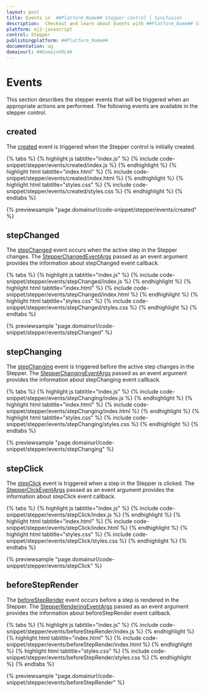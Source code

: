 ```yaml
---
layout: post
title: Events in  ##Platform_Name## Stepper control | Syncfusion
description:  Checkout and learn about Events with ##Platform_Name## Stepper control of Syncfusion Essential JS 2 and more details.
platform: ej2-javascript
control: Stepper
publishingplatform: ##Platform_Name##
documentation: ug
domainurl: ##DomainURL##
---
```


# Events

This section describes the stepper events that will be triggered when an appropriate actions are performed. The following events are available in the stepper control.

## created

The [created](https://ej2.syncfusion.com/javascript/documentation/api/stepper#created) event is triggered when the Stepper control is initially created.

{% tabs %}
{% highlight js tabtitle="index.js" %}
{% include code-snippet/stepper/events/created/index.js %}
{% endhighlight %}
{% highlight html tabtitle="index.html" %}
{% include code-snippet/stepper/events/created/index.html %}
{% endhighlight %}
{% highlight html tabtitle="styles.css" %}
{% include code-snippet/stepper/events/created/styles.css %}
{% endhighlight %}
{% endtabs %}

{% previewsample "page.domainurl/code-snippet/stepper/events/created" %}

## stepChanged

The [stepChanged](https://ej2.syncfusion.com/javascript/documentation/api/stepper#stepchanged) event occurs when the active step in the Stepper changes. The [StepperChangedEventArgs](https://ej2.syncfusion.com/javascript/documentation/api/stepper/stepperChangedEventArgs/) passed as an event argument provides the information about stepChanged event callback.

{% tabs %}
{% highlight js tabtitle="index.js" %}
{% include code-snippet/stepper/events/stepChanged/index.js %}
{% endhighlight %}
{% highlight html tabtitle="index.html" %}
{% include code-snippet/stepper/events/stepChanged/index.html %}
{% endhighlight %}
{% highlight html tabtitle="styles.css" %}
{% include code-snippet/stepper/events/stepChanged/styles.css %}
{% endhighlight %}
{% endtabs %}

{% previewsample "page.domainurl/code-snippet/stepper/events/stepChanged" %}

## stepChanging

The [stepChanging](https://ej2.syncfusion.com/javascript/documentation/api/stepper#stepchanging) event is triggered before the active step changes in the Stepper. The [StepperChangingEventArgs](https://ej2.syncfusion.com/javascript/documentation/api/stepper/stepperChangingEventArgs/) passed as an event argument provides the information about stepChanging event callback.

{% tabs %}
{% highlight js tabtitle="index.js" %}
{% include code-snippet/stepper/events/stepChanging/index.js %}
{% endhighlight %}
{% highlight html tabtitle="index.html" %}
{% include code-snippet/stepper/events/stepChanging/index.html %}
{% endhighlight %}
{% highlight html tabtitle="styles.css" %}
{% include code-snippet/stepper/events/stepChanging/styles.css %}
{% endhighlight %}
{% endtabs %}

{% previewsample "page.domainurl/code-snippet/stepper/events/stepChanging" %}

## stepClick

The [stepClick](https://ej2.syncfusion.com/javascript/documentation/api/stepper#stepclick) event is triggered when a step in the Stepper is clicked. The [StepperClickEventArgs](https://ej2.syncfusion.com/javascript/documentation/api/stepper/stepperClickEventArgs/) passed as an event argument provides the information about stepClick event callback.

{% tabs %}
{% highlight js tabtitle="index.js" %}
{% include code-snippet/stepper/events/stepClick/index.js %}
{% endhighlight %}
{% highlight html tabtitle="index.html" %}
{% include code-snippet/stepper/events/stepClick/index.html %}
{% endhighlight %}
{% highlight html tabtitle="styles.css" %}
{% include code-snippet/stepper/events/stepClick/styles.css %}
{% endhighlight %}
{% endtabs %}

{% previewsample "page.domainurl/code-snippet/stepper/events/stepClick" %}

## beforeStepRender

The [beforeStepRender](https://ej2.syncfusion.com/javascript/documentation/api/stepper#beforesteprender) event occurs before a step is rendered in the Stepper. The [StepperRenderingEventArgs](https://ej2.syncfusion.com/javascript/documentation/api/stepper/stepperRenderingEventArgs/) passed as an event argument provides the information about beforeStepRender event callback.

{% tabs %}
{% highlight js tabtitle="index.js" %}
{% include code-snippet/stepper/events/beforeStepRender/index.js %}
{% endhighlight %}
{% highlight html tabtitle="index.html" %}
{% include code-snippet/stepper/events/beforeStepRender/index.html %}
{% endhighlight %}
{% highlight html tabtitle="styles.css" %}
{% include code-snippet/stepper/events/beforeStepRender/styles.css %}
{% endhighlight %}
{% endtabs %}

{% previewsample "page.domainurl/code-snippet/stepper/events/beforeStepRender" %}